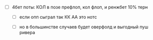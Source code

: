 - [ ] 4бет поты: КОЛ в позе префлоп, кол флоп, и ренжбет 10% терн
	- [ ] если опп сыграл так КК АА это нотс
	- [ ] но в большинстве случаев будет оверфолд и выгодный пуш ривера

